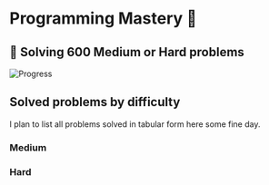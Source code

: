 # Programming Mastery :punch:

## :goal_net:  Solving 600 Medium or Hard problems 

![Progress](https://progress-bar.dev/106/?scale=600&title=InterviewGod&width=500&color=babaca&suffix=+problems+solved)

## Solved problems by difficulty
I plan to list all problems solved in tabular form here some fine day.

### Medium

### Hard

